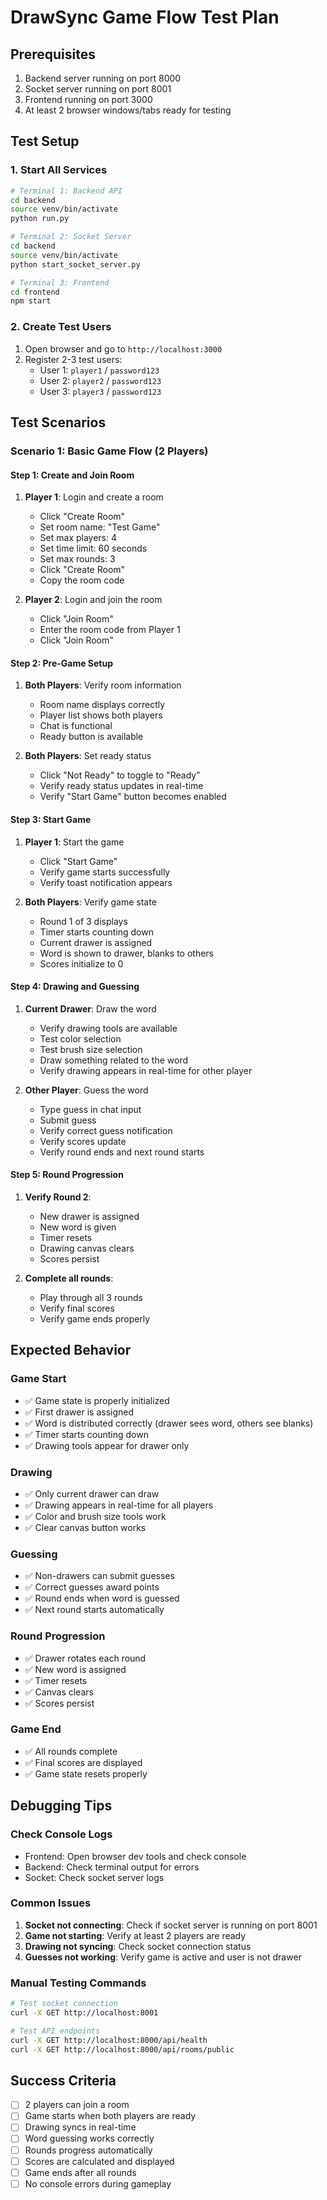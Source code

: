 # DrawSync Game Flow Test Plan

## Prerequisites
1. Backend server running on port 8000
2. Socket server running on port 8001
3. Frontend running on port 3000
4. At least 2 browser windows/tabs ready for testing

## Test Setup

### 1. Start All Services
```bash
# Terminal 1: Backend API
cd backend
source venv/bin/activate
python run.py

# Terminal 2: Socket Server
cd backend
source venv/bin/activate
python start_socket_server.py

# Terminal 3: Frontend
cd frontend
npm start
```

### 2. Create Test Users
1. Open browser and go to `http://localhost:3000`
2. Register 2-3 test users:
   - User 1: `player1` / `password123`
   - User 2: `player2` / `password123`
   - User 3: `player3` / `password123`

## Test Scenarios

### Scenario 1: Basic Game Flow (2 Players)

#### Step 1: Create and Join Room
1. **Player 1**: Login and create a room
   - Click "Create Room"
   - Set room name: "Test Game"
   - Set max players: 4
   - Set time limit: 60 seconds
   - Set max rounds: 3
   - Click "Create Room"
   - Copy the room code

2. **Player 2**: Login and join the room
   - Click "Join Room"
   - Enter the room code from Player 1
   - Click "Join Room"

#### Step 2: Pre-Game Setup
1. **Both Players**: Verify room information
   - Room name displays correctly
   - Player list shows both players
   - Chat is functional
   - Ready button is available

2. **Both Players**: Set ready status
   - Click "Not Ready" to toggle to "Ready"
   - Verify ready status updates in real-time
   - Verify "Start Game" button becomes enabled

#### Step 3: Start Game
1. **Player 1**: Start the game
   - Click "Start Game"
   - Verify game starts successfully
   - Verify toast notification appears

2. **Both Players**: Verify game state
   - Round 1 of 3 displays
   - Timer starts counting down
   - Current drawer is assigned
   - Word is shown to drawer, blanks to others
   - Scores initialize to 0

#### Step 4: Drawing and Guessing
1. **Current Drawer**: Draw the word
   - Verify drawing tools are available
   - Test color selection
   - Test brush size selection
   - Draw something related to the word
   - Verify drawing appears in real-time for other player

2. **Other Player**: Guess the word
   - Type guess in chat input
   - Submit guess
   - Verify correct guess notification
   - Verify scores update
   - Verify round ends and next round starts

#### Step 5: Round Progression
1. **Verify Round 2**:
   - New drawer is assigned
   - New word is given
   - Timer resets
   - Drawing canvas clears
   - Scores persist

2. **Complete all rounds**:
   - Play through all 3 rounds
   - Verify final scores
   - Verify game ends properly

## Expected Behavior

### Game Start
- ✅ Game state is properly initialized
- ✅ First drawer is assigned
- ✅ Word is distributed correctly (drawer sees word, others see blanks)
- ✅ Timer starts counting down
- ✅ Drawing tools appear for drawer only

### Drawing
- ✅ Only current drawer can draw
- ✅ Drawing appears in real-time for all players
- ✅ Color and brush size tools work
- ✅ Clear canvas button works

### Guessing
- ✅ Non-drawers can submit guesses
- ✅ Correct guesses award points
- ✅ Round ends when word is guessed
- ✅ Next round starts automatically

### Round Progression
- ✅ Drawer rotates each round
- ✅ New word is assigned
- ✅ Timer resets
- ✅ Canvas clears
- ✅ Scores persist

### Game End
- ✅ All rounds complete
- ✅ Final scores are displayed
- ✅ Game state resets properly

## Debugging Tips

### Check Console Logs
- Frontend: Open browser dev tools and check console
- Backend: Check terminal output for errors
- Socket: Check socket server logs

### Common Issues
1. **Socket not connecting**: Check if socket server is running on port 8001
2. **Game not starting**: Verify at least 2 players are ready
3. **Drawing not syncing**: Check socket connection status
4. **Guesses not working**: Verify game is active and user is not drawer

### Manual Testing Commands
```bash
# Test socket connection
curl -X GET http://localhost:8001

# Test API endpoints
curl -X GET http://localhost:8000/api/health
curl -X GET http://localhost:8000/api/rooms/public
```

## Success Criteria
- [ ] 2 players can join a room
- [ ] Game starts when both players are ready
- [ ] Drawing syncs in real-time
- [ ] Word guessing works correctly
- [ ] Rounds progress automatically
- [ ] Scores are calculated and displayed
- [ ] Game ends after all rounds
- [ ] No console errors during gameplay 